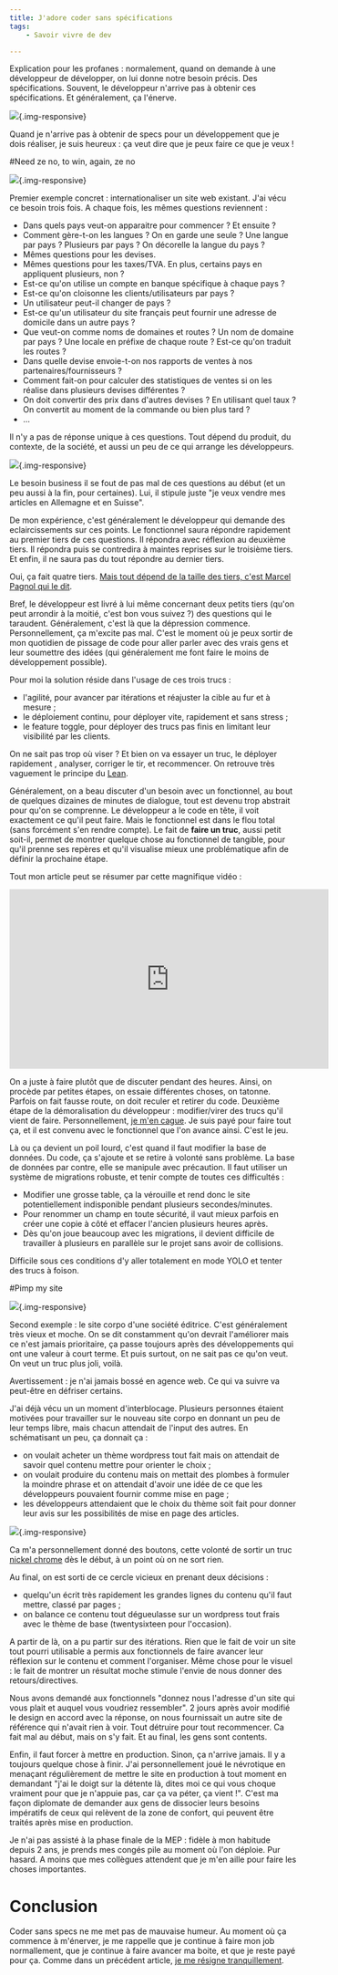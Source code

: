 ```yaml
---
title: J'adore coder sans spécifications
tags:
    - Savoir vivre de dev

---
```


Explication pour les profanes : normalement, quand on demande à une développeur de développer, on lui donne notre besoin précis. Des spécifications. Souvent, le développeur n'arrive pas à obtenir ces spécifications. Et généralement, ça l'énerve.

![](/images/no-idea-what-im-doing-2.jpg){.img-responsive}

<!--more-->

Quand je n'arrive pas à obtenir de specs pour un développement que je dois réaliser, je suis heureux : ça veut dire que je peux faire ce que je veux !

#Need ze no, to win, again, ze no

![](/images/needzeno.jpg){.img-responsive}

Premier exemple concret : internationaliser un site web existant. J'ai vécu ce besoin trois fois. A chaque fois, les mêmes questions reviennent :

* Dans quels pays veut-on apparaitre pour commencer ? Et ensuite ?
* Comment gère-t-on les langues ? On en garde une seule ? Une langue par pays ? Plusieurs par pays ? On décorelle la langue du pays ?
* Mêmes questions pour les devises.
* Mêmes questions pour les taxes/TVA. En plus, certains pays en appliquent plusieurs, non ?
* Est-ce qu'on utilise un compte en banque spécifique à chaque pays ?
* Est-ce qu'on cloisonne les clients/utilisateurs par pays ?
* Un utilisateur peut-il changer de pays ?
* Est-ce qu'un utilisateur du site français peut fournir une adresse de domicile dans un autre pays ?
* Que veut-on comme noms de domaines et routes ? Un nom de domaine par pays ? Une locale en préfixe de chaque route ? Est-ce qu'on traduit les routes ?
* Dans quelle devise envoie-t-on nos rapports de ventes à nos partenaires/fournisseurs ?
* Comment fait-on pour calculer des statistiques de ventes si on les réalise dans plusieurs devises différentes ?
* On doit convertir des prix dans d'autres devises ? En utilisant quel taux ? On convertit au moment de la commande ou bien plus tard ?
* ...

Il n'y a pas de réponse unique à ces questions. Tout dépend du produit, du contexte, de la société, et aussi un peu de ce qui arrange les développeurs.

![](/images/context.jpg){.img-responsive}

Le besoin business il se fout de pas mal de ces questions au début (et un peu aussi à la fin, pour certaines). Lui, il stipule juste "je veux vendre mes articles en Allemagne et en Suisse".

De mon expérience, c'est généralement le développeur qui demande des eclaircissements sur ces points. Le fonctionnel saura répondre rapidement au premier tiers de ces questions. Il répondra avec réflexion au deuxième tiers. Il répondra puis se contredira à maintes reprises sur le troisième tiers. Et enfin, il ne saura pas du tout répondre au dernier tiers.

Oui, ça fait quatre tiers. [Mais tout dépend de la taille des tiers, c'est Marcel Pagnol qui le dit](http://www.marcel-pagnol.com/biblio-marius,8.html).

Bref, le développeur est  livré à lui même concernant deux petits tiers (qu'on peut arrondir à la moitié, c'est bon vous suivez ?) des questions qui le taraudent. Généralement, c'est là que la dépression commence. Personnellement, ça m'excite pas mal. C'est le moment où je peux sortir de mon quotidien de pissage de code pour aller parler avec des vrais gens et leur soumettre des idées (qui généralement me font faire le moins de développement possible).

Pour moi la solution réside dans l'usage de ces trois trucs :

* l'agilité, pour avancer par itérations et réajuster la cible au fur et à mesure ;
* le déploiement continu, pour déployer vite, rapidement et sans stress ;
* le feature toggle, pour déployer des trucs pas finis en limitant leur visibilité par les clients.

On ne sait pas trop où viser ? Et bien on va essayer un truc, le déployer rapidement , analyser, corriger le tir, et recommencer. On retrouve très vaguement le principe du [Lean](http://www.infoq.com/fr/presentations/lean-startup-autour-petite-mousse).

Généralement, on a beau discuter d'un besoin avec un fonctionnel, au bout de quelques dizaines de minutes de dialogue, tout est devenu trop abstrait pour qu'on se comprenne. Le développeur a le code en tête, il voit exactement ce qu'il peut faire. Mais le fonctionnel est dans le flou total (sans forcément s'en rendre compte). Le fait de **faire un truc**, aussi petit soit-il, permet de montrer quelque chose au fonctionnel de tangible, pour qu'il prenne ses repères et qu'il visualise mieux une problématique afin de définir la prochaine étape.

Tout mon article peut se résumer par cette magnifique vidéo :

<iframe width="560" height="315" src="https://www.youtube.com/embed/ZXsQAXx_ao0" frameborder="0" allowfullscreen></iframe>

On a juste à faire plutôt que de discuter pendant des heures. Ainsi, on procède par petites étapes, on essaie différentes choses, on tatonne. Parfois on fait fausse route, on doit reculer et retirer du code. Deuxième étape de la démoralisation du développeur : modifier/virer des trucs qu'il vient de faire. Personnellement, [je m'en cague](http://www.dico2rue.com/dictionnaire/mot/25/s-en-caguer). Je suis payé pour faire tout ça, et il est convenu avec le fonctionnel que l'on avance ainsi. C'est le jeu.

Là ou ça devient un poil lourd, c'est quand il faut modifier la base de données. Du code, ça s'ajoute et se retire à volonté sans problème. La base de données par contre, elle se manipule avec précaution. Il faut utiliser un système de migrations robuste, et tenir compte de toutes ces difficultés :
* Modifier une grosse table, ça la vérouille et rend donc le site potentiellement indisponible pendant plusieurs secondes/minutes.
* Pour renommer un champ en toute sécurité, il vaut mieux parfois en créer une copie à côté et effacer l'ancien plusieurs heures après.
* Dès qu'on joue beaucoup avec les migrations, il devient difficile de travailler à plusieurs en parallèle sur le projet sans avoir de collisions.

Difficile sous ces conditions d'y aller totalement en mode YOLO et tenter des trucs à foison.

#Pimp my site

![](/images/ugly-site.jpg){.img-responsive}

Second exemple : le site corpo d'une société éditrice. C'est généralement très vieux et moche. On se dit constamment qu'on devrait l'améliorer mais ce n'est jamais prioritaire, ça passe toujours après des développements qui ont une valeur à court terme. Et puis surtout, on ne sait pas ce qu'on veut. On veut un truc plus joli, voilà.

Avertissement : je n'ai jamais bossé en agence web. Ce qui va suivre va peut-être en défriser certains.

J'ai déjà vécu un un moment d'interblocage. Plusieurs personnes étaient motivées pour travailler sur le nouveau site corpo en donnant un peu de leur temps libre, mais chacun attendait de l'input des autres. En schématisant un peu, ça donnait ça :

* on voulait acheter un thème wordpress tout fait mais on attendait de savoir quel contenu mettre pour orienter le choix ;
* on voulait produire du contenu mais on mettait des plombes à formuler la moindre phrase et on attendait d'avoir une idée de ce que les développeurs pouvaient fournir comme mise en page ;
* les développeurs attendaient que le choix du thème soit fait pour donner leur avis sur les possibilités de mise en page des articles.

![](/images/cat-tail.gif){.img-responsive}

Ca m'a personnellement donné des boutons, cette volonté de sortir un truc [nickel chrome](https://fr.wiktionary.org/wiki/nickel_chrome) dès le début, à un point où on ne sort rien.

Au final, on est sorti de ce cercle vicieux en prenant deux décisions :

* quelqu'un écrit très rapidement les grandes lignes du contenu qu'il faut mettre, classé par pages ;
* on balance ce contenu tout dégueulasse sur un wordpress tout frais avec le thème de base (twentysixteen pour l'occasion).

A partir de là, on a pu partir sur des itérations. Rien que le fait de voir un site tout pourri utilisable a permis aux fonctionnels de faire avancer leur réflexion sur le contenu et comment l'organiser. Même chose pour le visuel : le fait de montrer un résultat moche stimule l'envie de nous donner des retours/directives.

Nous avons demandé aux fonctionnels "donnez nous l'adresse d'un site qui vous plait et auquel vous voudriez ressembler". 2 jours après avoir modifié le design en accord avec la réponse, on nous fournissait un autre site de référence qui n'avait rien à voir. Tout détruire pour tout recommencer. Ca fait mal au début, mais on s'y fait. Et au final, les gens sont contents.

Enfin, il faut forcer à mettre en production. Sinon, ça n'arrive jamais. Il y a toujours quelque chose à finir. J'ai personnellement joué le névrotique en menaçant régulièrement de mettre le site en production à tout moment en demandant "j'ai le doigt sur la détente là, dites moi ce qui vous choque vraiment pour que je n'appuie pas, car ça va péter, ça vient !". C'est ma façon diplomate de demander aux gens de dissocier leurs besoins impératifs de ceux qui relèvent de la zone de confort, qui peuvent être traités après mise en production.

Je n'ai pas assisté à la phase finale de la MEP : fidèle à mon habitude depuis 2 ans, je prends mes congés pile au moment où l'on déploie. Pur hasard. A moins que mes collègues attendent que je m'en aille pour faire les choses importantes.

# Conclusion

Coder sans specs ne me met pas de mauvaise humeur. Au moment où ça commence à m'énerver, je me rappelle que je continue à faire mon job normallement, que je continue à faire avancer ma boite, et que je reste payé pour ça. Comme dans un précédent article, [je me résigne tranquillement](/je-ne-dis-jamais-non#se-r%C3%A9signer).
